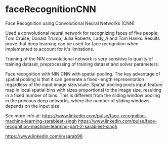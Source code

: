 # faceRecognitionCNN
Face Recognition using Convolutional Neural Networks (CNN)

Used a convolutional neural network for recognizing faces of five people: Tom Cruise, Donald Trump, Julia Roberts, Lady_A and Tom Hanks. Results prove that deep learning can be used for face recognition when implemented to account for it's limitations.

Training of the NIN convolutional network is very sensitive to quality of training dataset, preprocessing of training dataset and solver parameters.

Face recognition with NIN CNN with spatial pooling. The key advantage of spatial pooling is that it can generate a fixed-length representation regardless of the input image size/scale. Spatial pooling pools input feature map in local spatial bins with sizes proportional to the image size, resulting in a fixed number of bins. This is different from the sliding window pooling in the previous deep networks, where the number of sliding windows depends on the input size.


See more info at:
https://www.linkedin.com/pulse/face-recognition-machine-learning-sarabjeet-singh
https://www.linkedin.com/pulse/face-recognition-machine-learning-part-2-sarabjeet-singh

https://www.linkedin.com/in/sarab96
